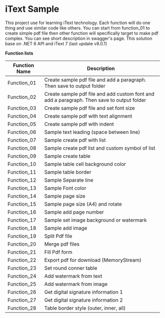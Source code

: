 # iText Sample

This project use for learning iText technology. Each function will do one thing and use similar code like others. You can start from function_01 to create simple pdf file then other function will specifically target to make pdf complex. You can see short description in swagger's page. This solution base on .NET 6 API and iText 7  (last update v8.0.1)

**Function lists**

| Function Name | Description                                                  |
| ------------- | ------------------------------------------------------------ |
| Function_01   | Create sample pdf file and add a paragraph. Then save to output folder |
| Function_02   | Create sample pdf file and add custom font and add a paragraph. Then save to output folder |
| Function_03   | Create sample pdf file and set font size                     |
| Function_04   | Create sample pdf with text alignment                        |
| Function_05   | Create sample pdf with indent                                |
| Function_06   | Sample text leading (space between line)                     |
| Function_07   | Sample create pdf with list                                  |
| Function_08   | Sample create pdf list and custom symbol of list             |
| Function_09   | Sample create table                                          |
| Function_10   | Sample table cell background color                           |
| Function_11   | Sample table border                                          |
| Function_12   | Sample Separate line                                         |
| Function_13   | Sample Font color                                            |
| Function_14   | Sample page size                                             |
| Function_15   | Sample page size (A4) and rotate                             |
| Function_16   | Sample add page number                                       |
| Function_17   | Sample set image background or watermark                     |
| Function_18   | Sample add image                                             |
| Function_19   | Split Pdf file                                               |
| Function_20   | Merge pdf files                                              |
| Function_21   | Fill Pdf form                                                |
| Function_22   | Export pdf for download (MemoryStream)                       |
| Function_23   | Set round conner table                                       |
| Function_24   | Add watermark from text                                      |
| Function_25   | Add watermark from image                                     |
| Function_26   | Get digital signature information 1                          |
| Function_27   | Get digital signature information 2                          |
| Function_28   | Table border style (outer, inner, all)                       |